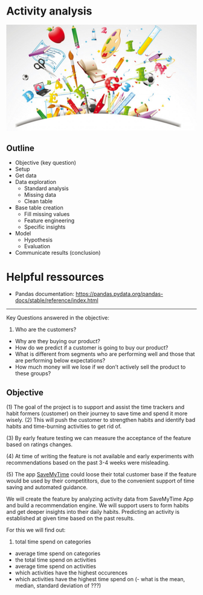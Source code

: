 # Activity analysis
![activities](data/activities.jpeg)

## Outline
- Objective (key question)
- Setup
- Get data
- Data exploration
  - Standard analysis
  - Missing data
  - Clean table
- Base table creation
  - Fill missing values
  - Feature engineering
  - Specific insights
- Model
  - Hypothesis
  - Evaluation
- Communicate results (conclusion)

# Helpful ressources
- Pandas documentation: https://pandas.pydata.org/pandas-docs/stable/reference/index.html

---
Key Questions answered in the objective:
1. Who are the customers?
- Why are they buying our product?
- How do we predict if a customer is going to buy our product?
- What is different from segments who are performing well and those that are performing below expectations?
- How much money will we lose if we don’t actively sell the product to these groups?


## Objective
(1) The goal of the project is to support and assist the time trackers and habit formers (customer) on their journey to save time and spend it more wisely. (2) This will push the customer to strengthen habits and identify bad habits and time-burning activities to get rid of.

(3) By early feature testing we can measure the acceptance of the feature based on ratings changes.

(4) At time of writing the feature is not available and early experiments with recommendations based on the past 3-4 weeks were misleading.

(5) The app [SaveMyTime](http://savemytime.co/en/) could loose their total customer base if the feature would be used by their competititors, due to the convenient support of time saving and automated guidance.

We will create the feature by analyzing activity data from SaveMyTime App and build a recommendation engine.
We will support users to form habits and get deeper insights into their daily habits. Predicting an activity is established at given time based on the past results.

For this we will find out:
1. total time spend on categories
- average time spend on categories
- the total time spend on activities
- average time spend on activities
- which activities have the highest occurences
- which activities have the highest time spend on
(- what is the mean, median, standard deviation of ???)
